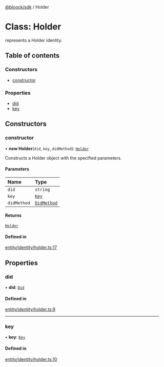 [@bloock/sdk](../index.md) / Holder

# Class: Holder

represents a Holder identity.

## Table of contents

### Constructors

- [constructor](Holder.md#constructor)

### Properties

- [did](Holder.md#did)
- [key](Holder.md#key)

## Constructors

### constructor

• **new Holder**(`did`, `key`, `didMethod`): [`Holder`](Holder.md)

Constructs a Holder object with the specified parameters.

#### Parameters

| Name | Type |
| :------ | :------ |
| `did` | `string` |
| `key` | [`Key`](Key.md) |
| `didMethod` | [`DidMethod`](../enums/DidMethod-1.md) |

#### Returns

[`Holder`](Holder.md)

#### Defined in

[entity/identity/holder.ts:17](https://github.com/bloock/bloock-sdk/blob/cf2e115/languages/js/src/entity/identity/holder.ts#L17)

## Properties

### did

• **did**: [`Did`](Did.md)

#### Defined in

[entity/identity/holder.ts:9](https://github.com/bloock/bloock-sdk/blob/cf2e115/languages/js/src/entity/identity/holder.ts#L9)

___

### key

• **key**: [`Key`](Key.md)

#### Defined in

[entity/identity/holder.ts:10](https://github.com/bloock/bloock-sdk/blob/cf2e115/languages/js/src/entity/identity/holder.ts#L10)
